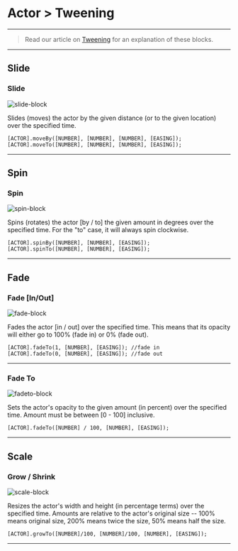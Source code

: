 # Actor > Tweening

***

> Read our article on [Tweening](http://www.stencyl.com/help/view/tweening/) for an explanation of these blocks.

***

## Slide

### Slide

![slide-block](http://static.stencyl.com/pedia2/block-images/0%20-%20Actor/4%20-%20Tweening/moveToBy.png)

Slides (moves) the actor by the given distance (or to the given location) over the specified time.

```
[ACTOR].moveBy([NUMBER], [NUMBER], [NUMBER], [EASING]);
[ACTOR].moveTo([NUMBER], [NUMBER], [NUMBER], [EASING]);
```

***

## Spin

### Spin

![spin-block](http://static.stencyl.com/pedia2/block-images/0%20-%20Actor/4%20-%20Tweening/spinToBy.png)

Spins (rotates) the actor [by / to] the given amount in degrees over the specified time. For the "to" case, it will always spin clockwise.

```
[ACTOR].spinBy([NUMBER], [NUMBER], [EASING]);
[ACTOR].spinTo([NUMBER], [NUMBER], [EASING]);
```

***

## Fade

### Fade [In/Out]

![fade-block](http://static.stencyl.com/pedia2/block-images/0%20-%20Actor/4%20-%20Tweening/fadeInOut.png)

Fades the actor [in / out] over the specified time. This means that its opacity will either go to 100% (fade in) or 0% (fade out).

```
[ACTOR].fadeTo(1, [NUMBER], [EASING]); //fade in
[ACTOR].fadeTo(0, [NUMBER], [EASING]); //fade out
```

***

### Fade To

![fadeto-block](http://static.stencyl.com/pedia2/block-images/0%20-%20Actor/4%20-%20Tweening/fadeTo.png)

Sets the actor's opacity to the given amount (in percent) over the specified time. Amount must be between [0 - 100] inclusive.

```
[ACTOR].fadeTo([NUMBER] / 100, [NUMBER], [EASING]);
```

***

## Scale

### Grow / Shrink

![scale-block](http://static.stencyl.com/pedia2/block-images/0%20-%20Actor/4%20-%20Tweening/scaleTo.png)

Resizes the actor's width and height (in percentage terms) over the specified time. Amounts are relative to the actor's original size -- 100% means original size, 200% means twice the size, 50% means half the size.

```
[ACTOR].growTo([NUMBER]/100, [NUMBER]/100, [NUMBER], [EASING]);
```

***
